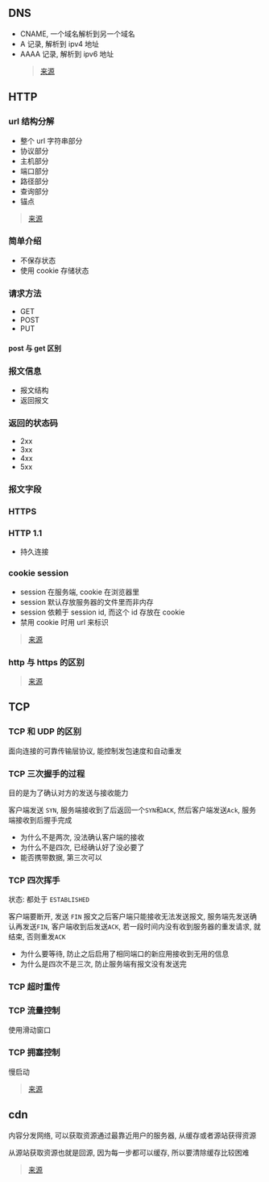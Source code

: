 ## DNS

- CNAME, 一个域名解析到另一个域名
- A 记录, 解析到 ipv4 地址
- AAAA 记录, 解析到 ipv6 地址
  > [来源](https://itbilu.com/other/relate/EyxzdVl3.html)

## HTTP

### url 结构分解

- 整个 url 字符串部分
- 协议部分
- 主机部分
- 端口部分
- 路径部分
- 查询部分
- 锚点

> [来源](https://www.cnblogs.com/be-saber/p/4734951.html)

### 简单介绍

- 不保存状态
- 使用 cookie 存储状态

### 请求方法

- GET
- POST
- PUT

#### post 与 get 区别

### 报文信息

- 报文结构
- 返回报文

### 返回的状态码

- 2xx
- 3xx
- 4xx
- 5xx

### 报文字段

### HTTPS

### HTTP 1.1

- 持久连接

### cookie session

- session 在服务端, cookie 在浏览器里
- session 默认存放服务器的文件里而非内存
- session 依赖于 session id, 而这个 id 存放在 cookie
- 禁用 cookie 时用 url 来标识

> [来源](https://juejin.im/post/5aa783b76fb9a028d663d70a)

### http 与 https 的区别

> [来源](https://book.douban.com/subject/25863515/)

## TCP

### TCP 和 UDP 的区别

面向连接的可靠传输层协议, 能控制发包速度和自动重发

### TCP 三次握手的过程

目的是为了确认对方的发送与接收能力

客户端发送 `SYN`, 服务端接收到了后返回一个`SYN`和`ACK`, 然后客户端发送`Ack`, 服务端接收到后握手完成

- 为什么不是两次, 没法确认客户端的接收
- 为什么不是四次, 已经确认好了没必要了
- 能否携带数据, 第三次可以

### TCP 四次挥手

状态: 都处于 `ESTABLISHED`

客户端要断开, 发送 `FIN` 报文之后客户端只能接收无法发送报文, 服务端先发送确认再发送`FIN`, 客户端收到后发送`ACK`, 若一段时间内没有收到服务器的重发请求, 就结束, 否则重发`ACK`

- 为什么要等待, 防止之后启用了相同端口的新应用接收到无用的信息
- 为什么是四次不是三次, 防止服务端有报文没有发送完

### TCP 超时重传

### TCP 流量控制

使用滑动窗口

### TCP 拥塞控制

慢启动

> [来源](https://juejin.im/post/5e527c58e51d4526c654bf41#heading-55)

## cdn

内容分发网络, 可以获取资源通过最靠近用户的服务器, 从缓存或者源站获得资源

从源站获取资源也就是回源, 因为每一步都可以缓存, 所以要清除缓存比较困难

> [来源](https://juejin.im/entry/587c7a63128fe10057faf224)

